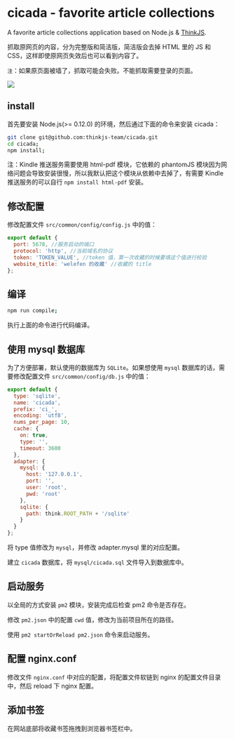 # cicada - favorite article collections

A favorite article collections application based on Node.js & [ThinkJS](https://github.com/75team/thinkjs).

抓取原网页的内容，分为完整版和简洁版，简洁版会去掉 HTML 里的 JS 和 CSS，这样即使原网页失效后也可以看到内容了。

`注`：如果原页面被墙了，抓取可能会失败。不能抓取需要登录的页面。

![](http://p0.qhimg.com/t016de9103f83648408.png)

## install

首先要安装 Node.js(>= 0.12.0) 的环境，然后通过下面的命令来安装 cicada：

```sh
git clone git@github.com:thinkjs-team/cicada.git
cd cicada;
npm install;
```

注：Kindle 推送服务需要使用 html-pdf 模块，它依赖的 phantomJS 模块因为网络问题会导致安装很慢，所以我默认把这个模块从依赖中去掉了，有需要 Kindle 推送服务的可以自行 `npm install html-pdf` 安装。



## 修改配置

修改配置文件 `src/common/config/config.js` 中的值：

```js
export default {
  port: 5678, //服务启动的端口
  protocol: 'http', //当前域名的协议
  token: 'TOKEN_VALUE', //token 值，第一次收藏的时候要填这个值进行校验
  website_title: 'welefen 的收藏' //收藏的 title
};
```

## 编译

```sh
npm run compile;
```

执行上面的命令进行代码编译。

## 使用 mysql 数据库

为了方便部署，默认使用的数据库为 `SQLite`。如果想使用 `mysql` 数据库的话，需要修改配置文件 `src/common/config/db.js` 中的值：

```js
export default {
  type: 'sqlite',
  name: 'cicada',
  prefix: 'ci_',
  encoding: 'utf8',
  nums_per_page: 10,
  cache: {
    on: true,
    type: '',
    timeout: 3600
  },
  adapter: {
    mysql: {
      host: '127.0.0.1',
      port: '',
      user: 'root',
      pwd: 'root'
    },
    sqlite: {
      path: think.ROOT_PATH + '/sqlite'
    }
  }
};
```

将 type 值修改为 `mysql`，并修改 adapter.mysql 里的对应配置。

建立 `cicada` 数据库，将 `mysql/cicada.sql` 文件导入到数据库中。


## 启动服务

以全局的方式安装 `pm2` 模块，安装完成后检查 pm2 命令是否存在。

修改 `pm2.json` 中的配置 `cwd` 值，修改为当前项目所在的路径。

使用 `pm2 startOrReload pm2.json` 命令来启动服务。

## 配置 nginx.conf

修改文件 `nginx.conf` 中对应的配置，将配置文件软链到 nginx 的配置文件目录中，然后 reload 下 nginx 配置。

## 添加书签

在网站底部将收藏书签拖拽到浏览器书签栏中。
